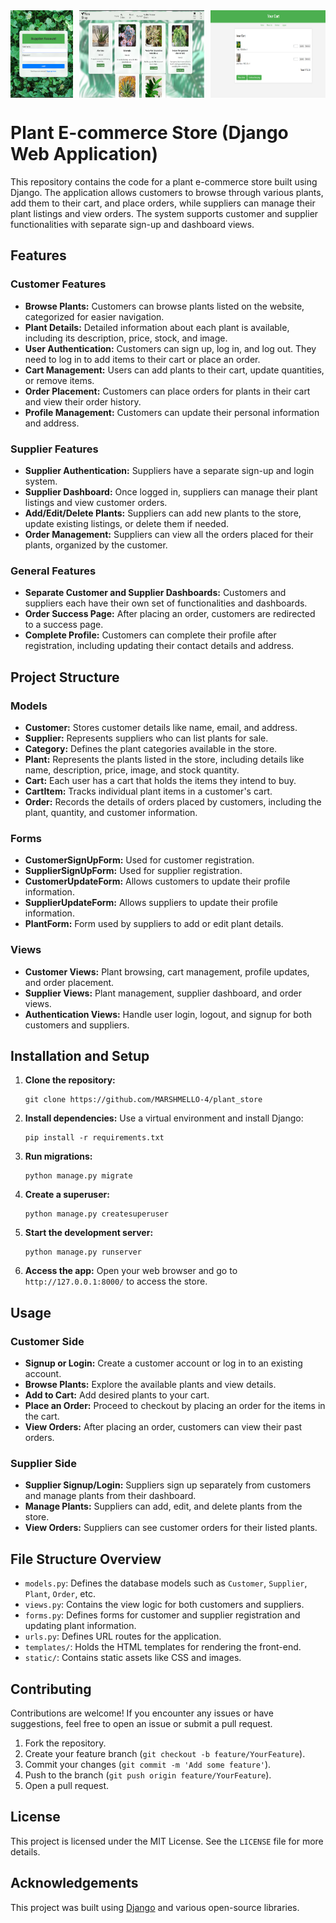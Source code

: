<!DOCTYPE html>
<html lang="en">
<head>
    <meta charset="UTF-8">
    <meta name="viewport" content="width=device-width, initial-scale=1.0">
    <meta name="description" content="Plant E-commerce Store built with Django. Customers can browse, order plants, while suppliers can manage listings and orders.">
</head>
<body>
<div style="display: flex; overflow-x: auto; white-space: nowrap;">
    <img src="/githubimgs/loginpage.png" alt="login/signup page" style="width:100px; height:auto; margin-right: 10px;">
    <img src="/githubimgs/customer_dashboard.png" alt="customer dashboard" style="width:200px; height:auto; margin-right: 10px;">
    <img src="/githubimgs/cart.png" alt="cart" style="width:200px; height:auto; margin-right: 10px;">
    <img src="/githubimgs/orderhistory.png" alt="order history" style="width:200px; height:auto; margin-right: 10px;">
    <img src="/githubimgs/supplier_dashboard.png" alt="supplier dashboard" style="width:200px; height:auto;">
    <img src="/githubimgs/supplier_order_details.png" alt="supplier order details" style="width:200px; height:auto;">
</div>

<h1>Plant E-commerce Store (Django Web Application)</h1>

<p>
    This repository contains the code for a plant e-commerce store built using Django. The application allows customers to browse through various plants, add them to their cart, and place orders, while suppliers can manage their plant listings and view orders. The system supports customer and supplier functionalities with separate sign-up and dashboard views.
</p>

<h2>Features</h2>

<h3>Customer Features</h3>
<ul>
    <li><strong>Browse Plants:</strong> Customers can browse plants listed on the website, categorized for easier navigation.</li>
    <li><strong>Plant Details:</strong> Detailed information about each plant is available, including its description, price, stock, and image.</li>
    <li><strong>User Authentication:</strong> Customers can sign up, log in, and log out. They need to log in to add items to their cart or place an order.</li>
    <li><strong>Cart Management:</strong> Users can add plants to their cart, update quantities, or remove items.</li>
    <li><strong>Order Placement:</strong> Customers can place orders for plants in their cart and view their order history.</li>
    <li><strong>Profile Management:</strong> Customers can update their personal information and address.</li>
</ul>

<h3>Supplier Features</h3>
<ul>
    <li><strong>Supplier Authentication:</strong> Suppliers have a separate sign-up and login system.</li>
    <li><strong>Supplier Dashboard:</strong> Once logged in, suppliers can manage their plant listings and view customer orders.</li>
    <li><strong>Add/Edit/Delete Plants:</strong> Suppliers can add new plants to the store, update existing listings, or delete them if needed.</li>
    <li><strong>Order Management:</strong> Suppliers can view all the orders placed for their plants, organized by the customer.</li>
</ul>

<h3>General Features</h3>
<ul>
    <li><strong>Separate Customer and Supplier Dashboards:</strong> Customers and suppliers each have their own set of functionalities and dashboards.</li>
    <li><strong>Order Success Page:</strong> After placing an order, customers are redirected to a success page.</li>
    <li><strong>Complete Profile:</strong> Customers can complete their profile after registration, including updating their contact details and address.</li>
</ul>

<h2>Project Structure</h2>

<h3>Models</h3>
<ul>
    <li><strong>Customer:</strong> Stores customer details like name, email, and address.</li>
    <li><strong>Supplier:</strong> Represents suppliers who can list plants for sale.</li>
    <li><strong>Category:</strong> Defines the plant categories available in the store.</li>
    <li><strong>Plant:</strong> Represents the plants listed in the store, including details like name, description, price, image, and stock quantity.</li>
    <li><strong>Cart:</strong> Each user has a cart that holds the items they intend to buy.</li>
    <li><strong>CartItem:</strong> Tracks individual plant items in a customer's cart.</li>
    <li><strong>Order:</strong> Records the details of orders placed by customers, including the plant, quantity, and customer information.</li>
</ul>

<h3>Forms</h3>
<ul>
    <li><strong>CustomerSignUpForm:</strong> Used for customer registration.</li>
    <li><strong>SupplierSignUpForm:</strong> Used for supplier registration.</li>
    <li><strong>CustomerUpdateForm:</strong> Allows customers to update their profile information.</li>
    <li><strong>SupplierUpdateForm:</strong> Allows suppliers to update their profile information.</li>
    <li><strong>PlantForm:</strong> Form used by suppliers to add or edit plant details.</li>
</ul>

<h3>Views</h3>
<ul>
    <li><strong>Customer Views:</strong> Plant browsing, cart management, profile updates, and order placement.</li>
    <li><strong>Supplier Views:</strong> Plant management, supplier dashboard, and order views.</li>
    <li><strong>Authentication Views:</strong> Handle user login, logout, and signup for both customers and suppliers.</li>
</ul>

<h2>Installation and Setup</h2>
<ol>
    <li><strong>Clone the repository:</strong>
        <pre><code>git clone https://github.com/MARSHMELLO-4/plant_store</code></pre>
    </li>
    <li><strong>Install dependencies:</strong> Use a virtual environment and install Django:
        <pre><code>pip install -r requirements.txt</code></pre>
    </li>
    <li><strong>Run migrations:</strong>
        <pre><code>python manage.py migrate</code></pre>
    </li>
    <li><strong>Create a superuser:</strong>
        <pre><code>python manage.py createsuperuser</code></pre>
    </li>
    <li><strong>Start the development server:</strong>
        <pre><code>python manage.py runserver</code></pre>
    </li>
    <li><strong>Access the app:</strong> Open your web browser and go to <code>http://127.0.0.1:8000/</code> to access the store.</li>
</ol>

<h2>Usage</h2>

<h3>Customer Side</h3>
<ul>
    <li><strong>Signup or Login:</strong> Create a customer account or log in to an existing account.</li>
    <li><strong>Browse Plants:</strong> Explore the available plants and view details.</li>
    <li><strong>Add to Cart:</strong> Add desired plants to your cart.</li>
    <li><strong>Place an Order:</strong> Proceed to checkout by placing an order for the items in the cart.</li>
    <li><strong>View Orders:</strong> After placing an order, customers can view their past orders.</li>
</ul>

<h3>Supplier Side</h3>
<ul>
    <li><strong>Supplier Signup/Login:</strong> Suppliers sign up separately from customers and manage plants from their dashboard.</li>
    <li><strong>Manage Plants:</strong> Suppliers can add, edit, and delete plants from the store.</li>
    <li><strong>View Orders:</strong> Suppliers can see customer orders for their listed plants.</li>
</ul>

<h2>File Structure Overview</h2>
<ul>
    <li><code>models.py</code>: Defines the database models such as <code>Customer</code>, <code>Supplier</code>, <code>Plant</code>, <code>Order</code>, etc.</li>
    <li><code>views.py</code>: Contains the view logic for both customers and suppliers.</li>
    <li><code>forms.py</code>: Defines forms for customer and supplier registration and updating plant information.</li>
    <li><code>urls.py</code>: Defines URL routes for the application.</li>
    <li><code>templates/</code>: Holds the HTML templates for rendering the front-end.</li>
    <li><code>static/</code>: Contains static assets like CSS and images.</li>
</ul>

<h2>Contributing</h2>
<p>Contributions are welcome! If you encounter any issues or have suggestions, feel free to open an issue or submit a pull request.</p>
<ol>
    <li>Fork the repository.</li>
    <li>Create your feature branch (<code>git checkout -b feature/YourFeature</code>).</li>
    <li>Commit your changes (<code>git commit -m 'Add some feature'</code>).</li>
    <li>Push to the branch (<code>git push origin feature/YourFeature</code>).</li>
    <li>Open a pull request.</li>
</ol>

<h2>License</h2>
<p>This project is licensed under the MIT License. See the <code>LICENSE</code> file for more details.</p>

<h2>Acknowledgements</h2>
<p>This project was built using <a href="https://www.djangoproject.com/" target="_blank">Django</a> and various open-source libraries.</p>

</body>
</html>
